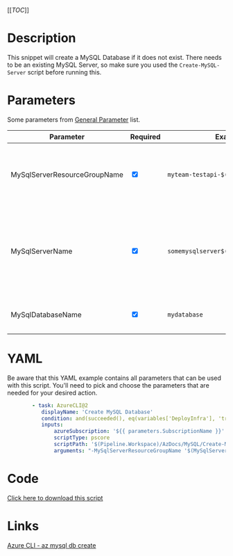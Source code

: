 [[_TOC_]]

# Description

This snippet will create a MySQL Database if it does not exist. There needs to be an existing MySQL Server, so make sure you used the `Create-MySQL-Server` script before running this.

# Parameters

Some parameters from [General Parameter](/Azure/Azure-CLI-Snippets) list.

| Parameter                    | Required                        | Example Value                               | Description                                                                                                         |
| ---------------------------- | ------------------------------- | ------------------------------------------- | ------------------------------------------------------------------------------------------------------------------- |
| MySqlServerResourceGroupName | <input type="checkbox" checked> | `myteam-testapi-$(Release.EnvironmentName)` | The name of the resourcegroup you want your MySql server to be created in                                           |
| MySqlServerName              | <input type="checkbox" checked> | `somemysqlserver$(Release.EnvironmentName)` | The name for the MySQL Server resource. It's recommended to use just alphanumerical characters without hyphens etc. |
| MySqlDatabaseName            | <input type="checkbox" checked> | `mydatabase`                                | The name of the MySQL database you want to create.                                                                  |

# YAML

Be aware that this YAML example contains all parameters that can be used with this script. You'll need to pick and choose the parameters that are needed for your desired action.

```yaml
        - task: AzureCLI@2
           displayName: 'Create MySQL Database'
           condition: and(succeeded(), eq(variables['DeployInfra'], 'true'))
           inputs:
               azureSubscription: '${{ parameters.SubscriptionName }}'
               scriptType: pscore
               scriptPath: '$(Pipeline.Workspace)/AzDocs/MySQL/Create-MySQL-Database.ps1'
               arguments: "-MySqlServerResourceGroupName '$(MySqlServerResourceGroupName)' -MySqlServerName '$(MySqlServerName)' -MySqlDatabaseName '$(MySqlDatabaseName)'"
```

# Code

[Click here to download this script](../../../../src/MySQL/Create-MySQL-Database.ps1)

# Links

[Azure CLI - az mysql db create](https://docs.microsoft.com/en-us/cli/azure/mysql/db?view=azure-cli-latest#az_mysql_db_create)
